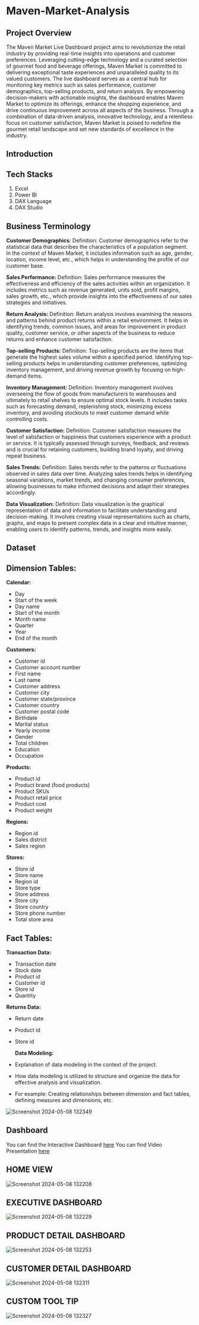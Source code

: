 # Maven-Market-Analysis

## Project Overview

The Maven Market Live Dashboard project aims to revolutionize the retail industry by providing real-time insights into operations and customer preferences. Leveraging cutting-edge technology and a curated selection of gourmet food and beverage offerings, Maven Market is committed to delivering exceptional taste experiences and unparalleled quality to its valued customers. The live dashboard serves as a central hub for monitoring key metrics such as sales performance, customer demographics, top-selling products, and return analysis. By empowering decision-makers with actionable insights, the dashboard enables Maven Market to optimize its offerings, enhance the shopping experience, and drive continuous improvement across all aspects of the business. Through a combination of data-driven analysis, innovative technology, and a relentless focus on customer satisfaction, Maven Market is poised to redefine the gourmet retail landscape and set new standards of excellence in the industry.

## Introduction

## Tech Stacks

1. Excel
2. Power BI
3. DAX Language
4. DAX Studio

## Business Terminology

**Customer Demographics**:
Definition: Customer demographics refer to the statistical data that describes the characteristics of a population segment. In the context of Maven Market, it includes information such as age, gender, location, income level, etc., which helps in understanding the profile of our customer base.

**Sales Performance:**
Definition: Sales performance measures the effectiveness and efficiency of the sales activities within an organization. It includes metrics such as revenue generated, units sold, profit margins, sales growth, etc., which provide insights into the effectiveness of our sales strategies and initiatives.

**Return Analysis:**
Definition: Return analysis involves examining the reasons and patterns behind product returns within a retail environment. It helps in identifying trends, common issues, and areas for improvement in product quality, customer service, or other aspects of the business to reduce returns and enhance customer satisfaction.

**Top-selling Products:**
Definition: Top-selling products are the items that generate the highest sales volume within a specified period. Identifying top-selling products helps in understanding customer preferences, optimizing inventory management, and driving revenue growth by focusing on high-demand items.

**Inventory Management:**
Definition: Inventory management involves overseeing the flow of goods from manufacturers to warehouses and ultimately to retail shelves to ensure optimal stock levels. It includes tasks such as forecasting demand, replenishing stock, minimizing excess inventory, and avoiding stockouts to meet customer demand while controlling costs.

**Customer Satisfaction:**
Definition: Customer satisfaction measures the level of satisfaction or happiness that customers experience with a product or service. It is typically assessed through surveys, feedback, and reviews and is crucial for retaining customers, building brand loyalty, and driving repeat business.

**Sales Trends:**
Definition: Sales trends refer to the patterns or fluctuations observed in sales data over time. Analyzing sales trends helps in identifying seasonal variations, market trends, and changing consumer preferences, allowing businesses to make informed decisions and adapt their strategies accordingly.

**Data Visualization:**
Definition: Data visualization is the graphical representation of data and information to facilitate understanding and decision-making. It involves creating visual representations such as charts, graphs, and maps to present complex data in a clear and intuitive manner, enabling users to identify patterns, trends, and insights more easily.

## Dataset

## Dimension Tables:

**Calendar:**

* Day
* Start of the week
* Day name
* Start of the month
* Month name
* Quarter
* Year
* End of the month

**Customers:**

* Customer id
* Customer account number
* First name
* Last name
* Customer address
* Customer city
* Customer state/province
* Customer country
* Customer postal code
* Birthdate
* Marital status
* Yearly income
* Gender
* Total children
* Education
* Occupation

**Products:**

* Product id
* Product brand (food products)
* Product SKUs
* Product retail price
* Product cost
* Product weight

**Regions:**

* Region id
* Sales district
* Sales region

**Stores:**

* Store id
* Store name
* Region id
* Store type
* Store address
* Store city
* Store country
* Store phone number
* Total store area

## Fact Tables:

**Transaction Data:**

* Transaction date
* Stock date
* Product id
* Customer id
* Store id
* Quantity
  
**Returns Data:**

* Return date
* Product id
* Store id

  **Data Modeling:**

* Explanation of data modeling in the context of the project.
* How data modeling is utilized to structure and organize the data for effective analysis and visualization.
* For example: Creating relationships between dimension and fact tables, defining measures and dimensions, etc.

![Screenshot 2024-05-08 132349](https://github.com/Kartiksinghbisen/Maven-Market-Analysis/assets/139736045/2104b4b4-c8d7-48f6-9730-3fa611eb032c)



## Dashboard

You can find the Interactive Dashboard [here](https://app.powerbi.com/view?r=eyJrIjoiYjg3ZGY1ZTUtZmY1Mi00NTY3LTgwMjQtZmRlYTMwYTFjOTAzIiwidCI6ImM2ZTU0OWIzLTVmNDUtNDAzMi1hYWU5LWQ0MjQ0ZGM1YjJjNCJ9)
You can find Video Presentation [here](https://www.linkedin.com/feed/update/urn:li:activity:7193574655348125696/)

## HOME VIEW

![Screenshot 2024-05-08 132208](https://github.com/Kartiksinghbisen/Maven-Market-Analysis/assets/139736045/f594f2bf-2cd1-4ba5-98be-08b25ae88a73)


## EXECUTIVE DASHBOARD
![Screenshot 2024-05-08 132229](https://github.com/Kartiksinghbisen/Maven-Market-Analysis/assets/139736045/f6a90173-52c4-48a1-8c0b-99c5c2a2bd6c)


## PRODUCT DETAIL DASHBOARD
![Screenshot 2024-05-08 132253](https://github.com/Kartiksinghbisen/Maven-Market-Analysis/assets/139736045/66542380-7185-49dd-a336-ca85088a9790)


## CUSTOMER DETAIL DASHBOARD
![Screenshot 2024-05-08 132311](https://github.com/Kartiksinghbisen/Maven-Market-Analysis/assets/139736045/ed663107-9b00-4124-8202-35237ef066ea)

## CUSTOM TOOL TIP
![Screenshot 2024-05-08 132327](https://github.com/Kartiksinghbisen/Maven-Market-Analysis/assets/139736045/bf962d48-44a4-403f-900e-ba7b313f219b)
